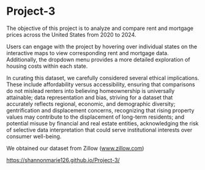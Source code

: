 # Project-3

The objective of this project is to analyze and compare rent and mortgage prices across the United States from 2020 to 2024.

Users can engage with the project by hovering over individual states on the interactive maps to view corresponding rent and mortgage data. Additionally, the dropdown menu provides a more detailed exploration of housing costs within each state.

In curating this dataset, we carefully considered several ethical implications. These include affordability versus accessibility, ensuring that comparisons do not mislead renters into believing homeownership is universally attainable; data representation and bias, striving for a dataset that accurately reflects regional, economic, and demographic diversity; gentrification and displacement concerns, recognizing that rising property values may contribute to the displacement of long-term residents; and potential misuse by financial and real estate entities, acknowledging the risk of selective data interpretation that could serve institutional interests over consumer well-being.

We obtained our dataset from Zillow (www.zillow.com)

https://shannonmarie126.github.io/Project-3/
